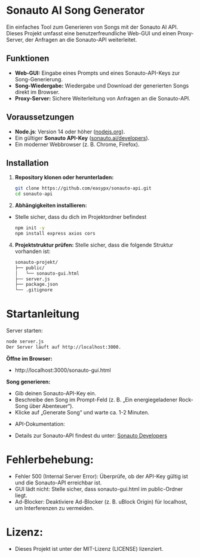 # Sonauto AI Song Generator

Ein einfaches Tool zum Generieren von Songs mit der Sonauto AI API. Dieses Projekt umfasst eine benutzerfreundliche Web-GUI und einen Proxy-Server, der Anfragen an die Sonauto-API weiterleitet.

## Funktionen
- **Web-GUI:** Eingabe eines Prompts und eines Sonauto-API-Keys zur Song-Generierung.
- **Song-Wiedergabe:** Wiedergabe und Download der generierten Songs direkt im Browser.
- **Proxy-Server:** Sichere Weiterleitung von Anfragen an die Sonauto-API.

## Voraussetzungen
- **Node.js**: Version 14 oder höher ([nodejs.org](https://nodejs.org)).
- Ein gültiger **Sonauto API-Key** ([sonauto.ai/developers](https://sonauto.ai/developers)).
- Ein moderner Webbrowser (z. B. Chrome, Firefox).

## Installation

1. **Repository klonen oder herunterladen:**
   ```bash
   git clone https://github.com/easypx/sonauto-api.git
   cd sonauto-api
   ```
2. **Abhängigkeiten installieren:**
- Stelle sicher, dass du dich im Projektordner befindest
   ```bash
   npm init -y
   npm install express axios cors
   ```
4. **Projektstruktur prüfen:**
Stelle sicher, dass die folgende Struktur vorhanden ist:
   ```bash
   sonauto-projekt/
   ├── public/
   │   └── sonauto-gui.html
   ├── server.js
   ├── package.json
   └── .gitignore
   ```

# Startanleitung 
Server starten:
   ```bash
   node server.js
   Der Server läuft auf http://localhost:3000.
   ```

**Öffne im Browser:**
- http://localhost:3000/sonauto-gui.html

**Song generieren:**
- Gib deinen Sonauto-API-Key ein.
- Beschreibe den Song im Prompt-Feld (z. B. „Ein energiegeladener Rock-Song über Abenteuer“).
- Klicke auf „Generate Song“ und warte ca. 1-2 Minuten.

* API-Dokumentation:
- Details zur Sonauto-API findest du unter: [Sonauto Developers](https://sonauto.ai/developers)

# Fehlerbehebung:
- Fehler 500 (Internal Server Error): Überprüfe, ob der API-Key gültig ist und die Sonauto-API erreichbar ist.
- GUI lädt nicht: Stelle sicher, dass sonauto-gui.html im public-Ordner liegt.
- Ad-Blocker: Deaktiviere Ad-Blocker (z. B. uBlock Origin) für localhost, um Interferenzen zu vermeiden.

# Lizenz:
- Dieses Projekt ist unter der MIT-Lizenz (LICENSE) lizenziert.





